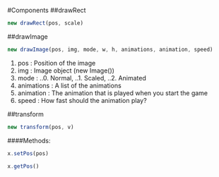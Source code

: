 #Components
##drawRect

```javascript
new drawRect(pos, scale)
```

##drawImage

```javascript
new drawImage(pos, img, mode, w, h, animations, animation, speed)
```

1. pos : Position of the image
2. img : Image object (new Image())
3. mode : 
..0. Normal, 
..1. Scaled, 
..2. Animated
4. animations : A list of the animations
5. animation : The animation that is played when you start the game
6. speed : How fast should the animation play?

##transform

```javascript
new transform(pos, v)
```

####Methods:

```javascript
x.setPos(pos)
```

```javascript
x.getPos()
```
